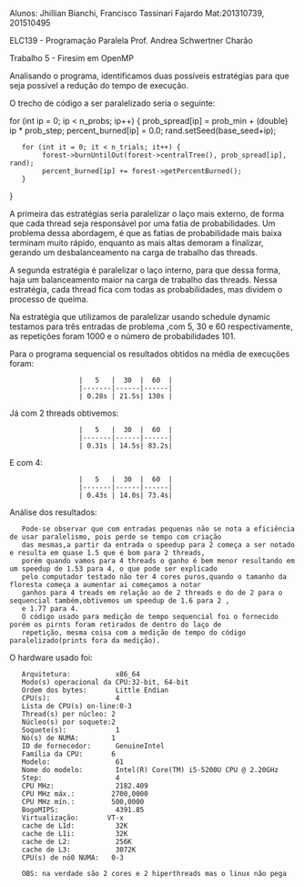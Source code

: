Alunos: Jhillian Bianchi, Francisco Tassinari Fajardo
Mat:201310739, 201510495

ELC139 - Programação Paralela
Prof. Andrea Schwertner Charão


Trabalho 5 - Firesim em OpenMP

Analisando o programa, identificamos duas possíveis estratégias para que seja possível a redução do tempo de execução.

O trecho de código a ser paralelizado seria o seguinte:

for (int ip = 0; ip < n_probs; ip++) {
       prob_spread[ip] = prob_min + (double) ip * prob_step;
       percent_burned[ip] = 0.0;
       rand.setSeed(base_seed+ip);
         
       for (int it = 0; it < n_trials; it++) {
            forest->burnUntilOut(forest->centralTree(), prob_spread[ip], rand);
            percent_burned[ip] += forest->getPercentBurned();
       }
}


A primeira das estratégias seria paralelizar o laço mais externo, de forma que cada thread seja responsável por uma fatia de probabilidades. Um problema dessa abordagem, é que as fatias de probabilidade mais baixa terminam muito rápido, enquanto as mais altas demoram a finalizar, gerando um desbalanceamento na carga de trabalho das threads.

A segunda estratégia é paralelizar o laço interno, para que dessa forma, haja um balanceamento maior na carga de trabalho das threads. Nessa estratégia, cada thread fica com todas as probabilidades, mas dividem o processo de queima.

Na estratégia que utilizamos de paralelizar usando schedule dynamic testamos para três entradas de problema ,com 5, 30 e 60 respectivamente, as repetições foram 1000 e o número de probabilidades 101. 

Para o programa sequencial os resultados obtidos na média de execuções foram: 
                     
                     |   5   |  30  |  60  |
                     |-------|------|------|
                     | 0.28s | 21.5s| 130s |
                     
Já com 2 threads obtivemos:
  
                     |   5   |  30  |  60  |
                     |-------|------|------|
                     | 0.31s | 14.5s| 83.2s|

E com 4:

                     |   5   |  30  |  60  |
                     |-------|------|------|
                     | 0.43s | 14.0s| 73.4s|


Análise dos resultados:
              
       Pode-se observar que com entradas pequenas não se nota a eficiência de usar paralelismo, pois perde se tempo com criação 
       das mesmas,a partir da entrada o speedup para 2 começa a ser notado e resulta em quase 1.5 que é bom para 2 threads,  
       porém quando vamos para 4 threads o ganho é bem menor resultando em um speedup de 1.53 para 4, o que pode ser explicado                     
       pelo computador testado não ter 4 cores puros,quando o tamanho da floresta começa a aumentar ai começamos a notar 
       ganhos para 4 treads em relação ao de 2 threads e do de 2 para o sequencial também,obtivemos um speedup de 1.6 para 2 ,
       e 1.77 para 4.
       O código usado para medição de tempo sequencial foi o fornecido porém os pirnts foram retirados de dentro do laço de 
       repetição, mesma coisa com a medição de tempo do código paralelizado(prints fora da medição).
    
                   
O hardware usado foi:

       Arquitetura:           x86_64
       Modo(s) operacional da CPU:32-bit, 64-bit
       Ordem dos bytes:       Little Endian
       CPU(s):                4
       Lista de CPU(s) on-line:0-3
       Thread(s) per núcleo: 2
       Núcleo(s) por soquete:2
       Soquete(s):            1
       Nó(s) de NUMA:        1
       ID de fornecedor:      GenuineIntel
       Família da CPU:       6
       Modelo:                61
       Nome do modelo:        Intel(R) Core(TM) i5-5200U CPU @ 2.20GHz
       Step:                  4
       CPU MHz:               2182.409
       CPU MHz máx.:         2700,0000
       CPU MHz mín.:         500,0000
       BogoMIPS:              4391.85
       Virtualização:       VT-x
       cache de L1d:          32K
       cache de L1i:          32K
       cache de L2:           256K
       cache de L3:           3072K
       CPU(s) de nó0 NUMA:   0-3
 
       OBS: na verdade são 2 cores e 2 hiperthreads mas o linux não pega
    
    
    
    
    
    






                     
                     







